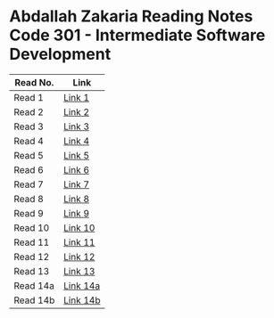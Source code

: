 # Abdallah Zakaria Reading Notes Code 301 - Intermediate Software Development



|Read No.   | Link                   |
|-----------|----------------------- |
|Read 1     | [Link 1 ](./read01.md)|
|Read 2     | [Link 2 ](./read02.md)|
|Read 3     | [Link 3 ](./read)|
|Read 4     | [Link 4 ](./read)|
|Read 5     | [Link 5 ](./read)|
|Read 6     | [Link 6 ](./read)|
|Read 7     | [Link 7 ](./read)|
|Read 8     | [Link 8 ](./read)|
|Read 9     | [Link 9 ](./read)|
|Read 10    | [Link 10](./read)|
|Read 11    | [Link 11](./read)|
|Read 12    | [Link 12](./read)|
|Read 13    | [Link 13](./read)|
|Read 14a   | [Link 14a](./read)|
|Read 14b   | [Link 14b](./read)|